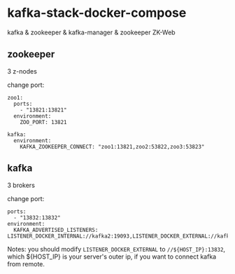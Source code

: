 # kafka-stack-docker-compose
kafka &amp; zookeeper &amp; kafka-manager &amp; zookeeper ZK-Web


## zookeeper
3 z-nodes

change port:
```
zoo1:
  ports:
    - "13821:13821"
  environment:
    ZOO_PORT: 13821
  
kafka:
  environment:
    KAFKA_ZOOKEEPER_CONNECT: "zoo1:13821,zoo2:53822,zoo3:53823"
```

## kafka
3 brokers

change port:    
```
ports:
  - "13832:13832"
environment:
  KAFKA_ADVERTISED_LISTENERS: LISTENER_DOCKER_INTERNAL://kafka2:19093,LISTENER_DOCKER_EXTERNAL://kafka2:13832
```

Notes: you should modify `LISTENER_DOCKER_EXTERNAL` to `//${HOST_IP}:13832`, which ${HOST_IP} is your server's outer ip, if you want to connect kafka from remote.
